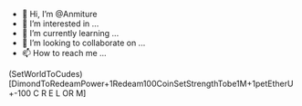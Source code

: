 - 👋 Hi, I’m @Anmiture
- 👀 I’m interested in ...
- 🌱 I’m currently learning ...
- 💞️ I’m looking to collaborate on ...
- 📫 How to reach me ...

<!---
Anmiture/Anmiture is a ✨ special ✨ repository because its `README.md` (this file) appears on your GitHub profile.
You can click the Preview link to take a look at your changes.
--->
(SetWorldToCudes)
[DimondToRedeamPower+1Redeam100CoinSetStrengthTobe1M+1petEtherU+-100 C R E L OR M] 

